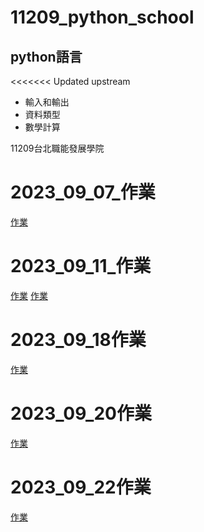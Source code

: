 # 11209_python_school

## python語言

<<<<<<< Updated upstream

- 輸入和輸出
- 資料類型
- 數學計算

11209台北職能發展學院

# 2023_09_07_作業

[作業](https://github.com/maggiechian926/20230907markdown)

# 2023_09_11_作業

[作業](.//python作業總覽/數值計算與資料輸入.ipynb)
[作業](.//python作業總覽/python基礎與資料輸出.ipynb)

# 2023_09_18作業

[作業](.//2023.09.11/2023.09.18.作業.ipynb)
# 2023_09_20作業

[作業](.//2023.09.11/2023.09.20BMI.ipynb)

# 2023_09_22作業
[作業](.//2023.09.11/2023.09.22_作業.ipynb)
